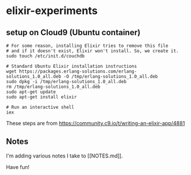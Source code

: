# elixir-experiments

## setup on Cloud9 (Ubuntu container)
```
# For some reason, installing Elixir tries to remove this file
# and if it doesn't exist, Elixir won't install. So, we create it.
sudo touch /etc/init.d/couchdb

# Standard Ubuntu Elixir installation instructions
wget https://packages.erlang-solutions.com/erlang-solutions_1.0_all.deb -O /tmp/erlang-solutions_1.0_all.deb
sudo dpkg -i /tmp/erlang-solutions_1.0_all.deb
rm /tmp/erlang-solutions_1.0_all.deb
sudo apt-get update
sudo apt-get install elixir

# Run an interactive shell
iex
```

These steps are from https://community.c9.io/t/writing-an-elixir-app/4881

## Notes
I'm adding various notes I take to [[NOTES.md]].

Have fun!